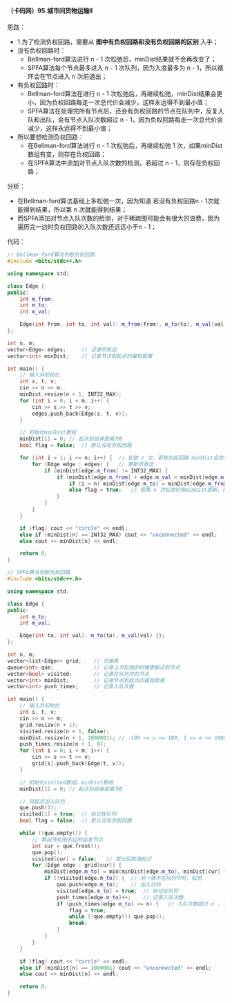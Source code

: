 #### （卡码网）95.城市间货物运输II

思路：
- 1.为了检测负权回路，需要从 **图中有负权回路和没有负权回路的区别** 入手；
- 没有负权回路时：
    - Bellman-ford算法进行 n - 1 次松弛后，minDist结果就不会再改变了；
    - SPFA算法每个节点最多进入 n - 1 次队列，因为入度最多为 n - 1，所以循环会在节点进入 n 次前退出；
- 有负权回路时：
    - Bellman-ford算法在进行 n - 1 次松弛后，再继续松弛，minDist结果会更小，因为负权回路每走一次总代价会减少，这样永远得不到最小值；
    - SPFA算法在处理完所有节点后，还会有负权回路的节点在队列中，反复入队和出队，会有节点入队次数超过 n - 1，因为负权回路每走一次总代价会减少，这样永远得不到最小值；
- 所以要想检测负权回路：
    - 在Bellman-ford算法进行 n - 1 次松弛后，再继续松弛 1 次，如果minDist数组有变，则存在负权回路；
    - 在SPFA算法中添加对节点入队次数的检测，若超过 n - 1，则存在负权回路；

分析：
- 在Bellman-ford算法基础上多松弛一次，因为知道 若没有负权回路n - 1次就能得到结果，所以第 n 次就能得到结果；
- 而SPFA添加对节点入队次数的检测，对于稀疏图可能会有很大的浪费，因为遍历完一边时负权回路的入队次数还远远小于n - 1；


代码：
```c++
// Bellman-ford算法判断负权回路
#include <bits/stdc++.h>

using namespace std;

class Edge {
public:
    int m_from;
    int m_to;
    int m_val;

    Edge(int from, int to, int val): m_from(from), m_to(to), m_val(val) {};
};

int n, m;
vector<Edge> edges;     // 记录所有边
vector<int> minDist;    // 记录节点到起点的最短距离

int main() {
    // 输入并初始化
    int s, t, v;
    cin >> n >> m;
    minDist.resize(n + 1, INT32_MAX);
    for (int i = 0; i < m; i++) {
        cin >> s >> t >> v;
        edges.push_back(Edge(s, t, v));
    }

    // 初始化minDist数组
    minDist[1] = 0; // 起点到自身距离为0
    bool flag = false;  // 默认没有负权回路

    for (int i = 1; i <= n; i++) {  // 松弛 n 次，若有负权回路 minDist会改变
        for (Edge edge : edges) {   // 更新所有边
            if (minDist[edge.m_from] != INT32_MAX) {
                if (minDist[edge.m_from] + edge.m_val < minDist[edge.m_to]) {
                    if (i < n) minDist[edge.m_to] = minDist[edge.m_from] + edge.m_val;
                    else flag = true;   // 若第 n 次松弛仍有minDist更新，存在负权回路
                }
            }
        }
    }

    if (flag) cout << "circle" << endl;
    else if (minDist[n] == INT32_MAX) cout << "unconnected" << endl;
    else cout << minDist[n] << endl;

    return 0;
}
```

```c++
// SPFA算法判断负权回路
#include <bits/stdc++.h>

using namespace std;

class Edge {
public:
    int m_to;
    int m_val;

    Edge(int to, int val): m_to(to), m_val(val) {};
};

int n, m;
vector<list<Edge>> grid;    // 邻接表
queue<int> que;             // 记录上次松弛的时候更新过的节点
vector<bool> visited;       // 记录在队列中的节点
vector<int> minDist;        // 记录节点到起点的最短距离
vector<int> push_times;     // 记录入队次数

int main() {
    // 输入并初始化
    int s, t, v;
    cin >> n >> m;
    grid.resize(n + 1);
    visited.resize(n + 1, false);
    minDist.resize(n + 1, 1000001); // -100 <= v <= 100, 1 <= m <= 10000
    push_times.resize(n + 1, 0);
    for (int i = 0; i < m; i++) {
        cin >> s >> t >> v;
        grid[s].push_back(Edge(t, v));
    }

    // 初始化visited数组，minDist数组
    minDist[1] = 0; // 起点到自身距离为0

    // 将起点加入队列
    que.push(1);
    visited[1] = true;  // 标记在队列
    bool flag = false;  // 默认没有负权回路

    while (!que.empty()) {
        // 取出待松弛的边的出发节点
        int cur = que.front();
        que.pop();
        visited[cur] = false;   // 取出后取消标记
        for (Edge edge : grid[cur]) {
            minDist[edge.m_to] = min(minDist[edge.m_to], minDist[cur] + edge.m_val);
            if (!visited[edge.m_to]) {  // 另一端不在队列中时，松弛
                que.push(edge.m_to);    // 加入队列
                visited[edge.m_to] = true;  // 标记在队列
                push_times[edge.m_to]++;    // 记录入队次数
                if (push_times[edge.m_to] >= n) {   // 入队次数超过 n - 1 次，说明有负权回路
                    flag = true;
                    while (!que.empty()) que.pop();
                    break;
                }
            }
        }
    }

    if (flag) cout << "circle" << endl;
    else if (minDist[n] == 1000001) cout << "unconnected" << endl;
    else cout << minDist[n] << endl;

    return 0;
}
```